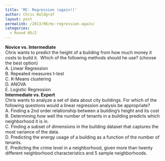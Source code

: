 ```yaml
---
title: 'MC: Regression (again!)'
author: Chris Holdgraf
layout: post
permalink: /2013/06/mc-regression-again/
categories:
  - Round 05/2
---
```

<div>
  <b>Novice vs. Intermediate</b>
</div>

<div>
  Chris wants to predict the height of a building from how much money it costs to build it.  Which of the following methods should he use? (choose the best option)
</div>

<div>
</div>

<div>
  A. Linear Regression
</div>

<div>
  B. Repeated measures t-test
</div>

<div>
  C. K-Means clustering
</div>

<div>
  D. ANOVA
</div>

<div>
  E. Logistic Regression
</div>

<div>
</div>

<div>
</div>

<div>
  <b>Intermediate vs. Expert</b>
</div>

<div>
  Chris wants to analyze a set of data about city buildings. For which of the following questions would a linear regression analysis be appropriate?
</div>

<div>
</div>

<div>
  A. Finding a 2nd order relationship between a building&#8217;s height and its cost
</div>

<div>
  B. Determining how well the number of tenants in a building predicts which neighborhood it is in.
</div>

<div>
  C. Finding a subset of dimensions in the building dataset that captures the most variance of the data.
</div>

<div>
  D. Predicting the energy usage of a building as a function of the number of tenants.
</div>

<div>
  E. Predicting the crime level in a neighborhood, given more than twenty different neighborhood characteristics and 5 sample neighborhoods.
</div>